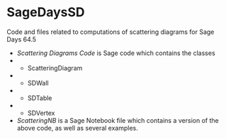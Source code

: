 # SageDaysSD
Code and files related to computations of scattering diagrams for Sage Days 64.5

 - *Scattering Diagrams Code* is Sage code which contains the classes
 - - ScatteringDiagram
 - - SDWall
 - - SDTable
 - - SDVertex
 - *ScatteringNB* is a Sage Notebook file which contains a version of the above code, as well as several examples.
